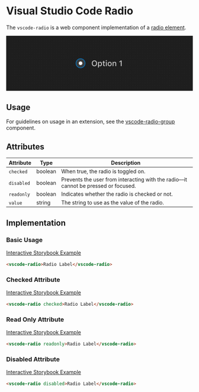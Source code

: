 # Visual Studio Code Radio

The `vscode-radio` is a web component implementation of a [radio element](https://developer.mozilla.org/en-US/docs/Web/HTML/Element/input/radio).

![Radio hero](/docs/assets/radio-hero.png)

## Usage

For guidelines on usage in an extension, see the [vscode-radio-group](../radio-group/README.md) component.

## Attributes

| Attribute  | Type    | Description                                                                         |
| ---------- | ------- | ----------------------------------------------------------------------------------- |
| `checked`  | boolean | When true, the radio is toggled on.                                                 |
| `disabled` | boolean | Prevents the user from interacting with the radio––it cannot be pressed or focused. |
| `readonly` | boolean | Indicates whether the radio is checked or not.                                      |
| `value`    | string  | The string to use as the value of the radio.                                        |

## Implementation

### Basic Usage

[Interactive Storybook Example](https://microsoft.github.io/vscode-webview-ui-toolkit/?path=/story/library-radio--default)

```html
<vscode-radio>Radio Label</vscode-radio>
```

### Checked Attribute

[Interactive Storybook Example](https://microsoft.github.io/vscode-webview-ui-toolkit/?path=/story/library-radio--with-checked)

```html
<vscode-radio checked>Radio Label</vscode-radio>
```

### Read Only Attribute

[Interactive Storybook Example](https://microsoft.github.io/vscode-webview-ui-toolkit/?path=/story/library-radio--with-read-only)

```html
<vscode-radio readonly>Radio Label</vscode-radio>
```

### Disabled Attribute

[Interactive Storybook Example](https://microsoft.github.io/vscode-webview-ui-toolkit/?path=/story/library-radio--with-disabled)

```html
<vscode-radio disabled>Radio Label</vscode-radio>
```
